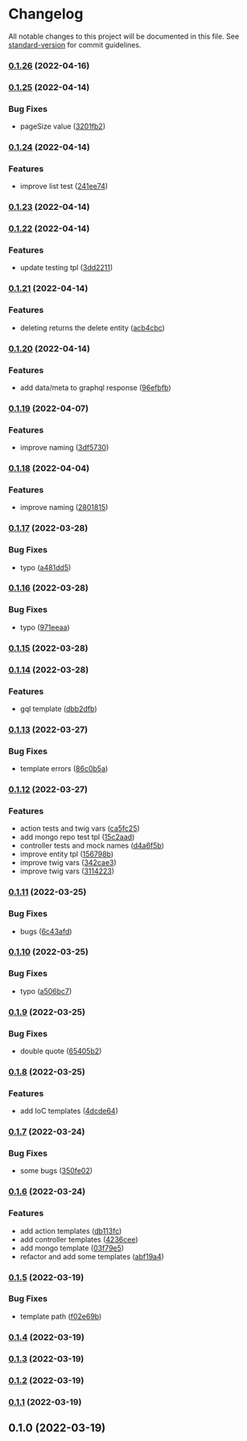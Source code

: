 # Changelog

All notable changes to this project will be documented in this file. See [standard-version](https://github.com/conventional-changelog/standard-version) for commit guidelines.

### [0.1.26](https://github.com/powerkernel/node-crud-gen/compare/v0.1.25...v0.1.26) (2022-04-16)

### [0.1.25](https://github.com/powerkernel/node-crud-gen/compare/v0.1.24...v0.1.25) (2022-04-14)


### Bug Fixes

* pageSize value ([3201fb2](https://github.com/powerkernel/node-crud-gen/commit/3201fb207a77b2658a718b5e65b17959c90c0759))

### [0.1.24](https://github.com/powerkernel/node-crud-gen/compare/v0.1.23...v0.1.24) (2022-04-14)


### Features

* improve list test ([241ee74](https://github.com/powerkernel/node-crud-gen/commit/241ee7464ac2ae812ff2b1db9a05db22afef1f40))

### [0.1.23](https://github.com/powerkernel/node-crud-gen/compare/v0.1.22...v0.1.23) (2022-04-14)

### [0.1.22](https://github.com/powerkernel/node-crud-gen/compare/v0.1.21...v0.1.22) (2022-04-14)


### Features

* update testing tpl ([3dd2211](https://github.com/powerkernel/node-crud-gen/commit/3dd22113c498b1d18a4b5e074209d09b078d4bdc))

### [0.1.21](https://github.com/powerkernel/node-crud-gen/compare/v0.1.20...v0.1.21) (2022-04-14)


### Features

* deleting returns the delete entity ([acb4cbc](https://github.com/powerkernel/node-crud-gen/commit/acb4cbc2e9d3cb0ca0c4f756d8f1fc6d03f90f51))

### [0.1.20](https://github.com/powerkernel/node-crud-gen/compare/v0.1.19...v0.1.20) (2022-04-14)


### Features

* add data/meta to graphql response ([96efbfb](https://github.com/powerkernel/node-crud-gen/commit/96efbfbba8706221720e65a75844ec1684888647))

### [0.1.19](https://github.com/powerkernel/node-crud-gen/compare/v0.1.18...v0.1.19) (2022-04-07)


### Features

* improve naming ([3df5730](https://github.com/powerkernel/node-crud-gen/commit/3df5730d925708294029d5693942f6e5fa05998b))

### [0.1.18](https://github.com/powerkernel/node-crud-gen/compare/v0.1.17...v0.1.18) (2022-04-04)


### Features

* improve naming ([2801815](https://github.com/powerkernel/node-crud-gen/commit/28018156c6dd12c47efbbd01ede02a54b71123de))

### [0.1.17](https://github.com/powerkernel/node-crud-gen/compare/v0.1.16...v0.1.17) (2022-03-28)


### Bug Fixes

* typo ([a481dd5](https://github.com/powerkernel/node-crud-gen/commit/a481dd5843c437f2bf99097a4adac292b6a217f8))

### [0.1.16](https://github.com/powerkernel/node-crud-gen/compare/v0.1.15...v0.1.16) (2022-03-28)


### Bug Fixes

* typo ([971eeaa](https://github.com/powerkernel/node-crud-gen/commit/971eeaacf5d40675c8c27fb069a9d952a2d79023))

### [0.1.15](https://github.com/powerkernel/node-crud-gen/compare/v0.1.14...v0.1.15) (2022-03-28)

### [0.1.14](https://github.com/powerkernel/node-crud-gen/compare/v0.1.13...v0.1.14) (2022-03-28)


### Features

* gql template ([dbb2dfb](https://github.com/powerkernel/node-crud-gen/commit/dbb2dfb7cf9bf54d827acce3b03c0bb5843aba0c))

### [0.1.13](https://github.com/powerkernel/node-crud-gen/compare/v0.1.12...v0.1.13) (2022-03-27)


### Bug Fixes

* template errors ([86c0b5a](https://github.com/powerkernel/node-crud-gen/commit/86c0b5a95458fd876054b34a92464a850d915260))

### [0.1.12](https://github.com/powerkernel/node-crud-gen/compare/v0.1.11...v0.1.12) (2022-03-27)


### Features

* action tests and twig vars ([ca5fc25](https://github.com/powerkernel/node-crud-gen/commit/ca5fc25745e650996f12ff19457ef6d1ef121ec1))
* add mongo repo test tpl ([15c2aad](https://github.com/powerkernel/node-crud-gen/commit/15c2aadf1d930521343d0aace88d291b27181426))
* controller tests and mock names ([d4a6f5b](https://github.com/powerkernel/node-crud-gen/commit/d4a6f5b50348c3f43402010ac64562bd25fd84a5))
* improve entity tpl ([156798b](https://github.com/powerkernel/node-crud-gen/commit/156798bb31ca59a56688d269c466a80c19e2485c))
* improve twig vars ([342cae3](https://github.com/powerkernel/node-crud-gen/commit/342cae39f876a71d80376ad6aed56ffe4ba86fd8))
* improve twig vars ([3114223](https://github.com/powerkernel/node-crud-gen/commit/3114223896a074406725219b845c376a976f8ec2))

### [0.1.11](https://github.com/powerkernel/node-crud-gen/compare/v0.1.10...v0.1.11) (2022-03-25)


### Bug Fixes

* bugs ([6c43afd](https://github.com/powerkernel/node-crud-gen/commit/6c43afd8bfe90b76a9095d63567c6b62023168f0))

### [0.1.10](https://github.com/powerkernel/node-crud-gen/compare/v0.1.9...v0.1.10) (2022-03-25)


### Bug Fixes

* typo ([a506bc7](https://github.com/powerkernel/node-crud-gen/commit/a506bc7fc7147bf7f115b87d0c570ceaba0ad4f8))

### [0.1.9](https://github.com/powerkernel/node-crud-gen/compare/v0.1.8...v0.1.9) (2022-03-25)


### Bug Fixes

* double quote ([65405b2](https://github.com/powerkernel/node-crud-gen/commit/65405b2c48cda032c5953662383b188017bf4220))

### [0.1.8](https://github.com/powerkernel/node-crud-gen/compare/v0.1.7...v0.1.8) (2022-03-25)


### Features

* add IoC templates ([4dcde64](https://github.com/powerkernel/node-crud-gen/commit/4dcde64813bbfbe26a7e4fcea60855343e588105))

### [0.1.7](https://github.com/powerkernel/node-crud-gen/compare/v0.1.6...v0.1.7) (2022-03-24)


### Bug Fixes

* some bugs ([350fe02](https://github.com/powerkernel/node-crud-gen/commit/350fe021288a772dde9d6a70a5bf1ae0f80835cb))

### [0.1.6](https://github.com/powerkernel/node-crud-gen/compare/v0.1.5...v0.1.6) (2022-03-24)


### Features

* add action templates ([db113fc](https://github.com/powerkernel/node-crud-gen/commit/db113fc6e5ac2fcc0c878e9251bb8460cd0b8a13))
* add controller templates ([4236cee](https://github.com/powerkernel/node-crud-gen/commit/4236cee9d0f04d2db05a6eae0841ba61f83d9c93))
* add mongo template ([03f79e5](https://github.com/powerkernel/node-crud-gen/commit/03f79e5a7f2507b3cff60c95a648f7941ce68de8))
* refactor and add some templates ([abf19a4](https://github.com/powerkernel/node-crud-gen/commit/abf19a4ff397409b5f7f2c5ac15ae654434b8435))

### [0.1.5](https://github.com/powerkernel/node-crud-gen/compare/v0.1.4...v0.1.5) (2022-03-19)


### Bug Fixes

* template path ([f02e69b](https://github.com/powerkernel/node-crud-gen/commit/f02e69b7f06b36b62be25ec6e7ef00fbf29b20f6))

### [0.1.4](https://github.com/powerkernel/node-crud-gen/compare/v0.1.3...v0.1.4) (2022-03-19)

### [0.1.3](https://github.com/powerkernel/node-crud-gen/compare/v0.1.2...v0.1.3) (2022-03-19)

### [0.1.2](https://github.com/powerkernel/node-crud-gen/compare/v0.1.1...v0.1.2) (2022-03-19)

### [0.1.1](https://github.com/powerkernel/node-crud-gen/compare/v0.1.0...v0.1.1) (2022-03-19)

## 0.1.0 (2022-03-19)
